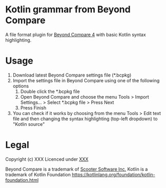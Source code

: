 # Kotlin grammar from Beyond Compare

A file format plugin for [Beyond Compare 4](http://scootersoftware.com) with basic Kotlin syntax highlighting.

# Usage

1. Download latest Beyond Compare settings file (\*.bcpkg)
1. Import the settings file in Beyond Compare using one of the following options
   1. Double click the \*.bcpkg file
   1. Open Beyond Compare and choose the menu Tools > Import Settings... > Select \*.bcpkg file > Press Next
   1. Press Finish
1. You can check if it works by choosing from the menu Tools > Edit text file and then changing the syntax highlighting (top-left dropdown) to "Kotlin source"


# Legal
Copyright (c) XXX
Licenced under [XXX](LICENSE)

Beyond Compare is a trademark of [Scooter Software Inc.](http://scootersoftware.com)
Kotlin is a trademark of Kotlin Foundation https://kotlinlang.org/foundation/kotlin-foundation.html
